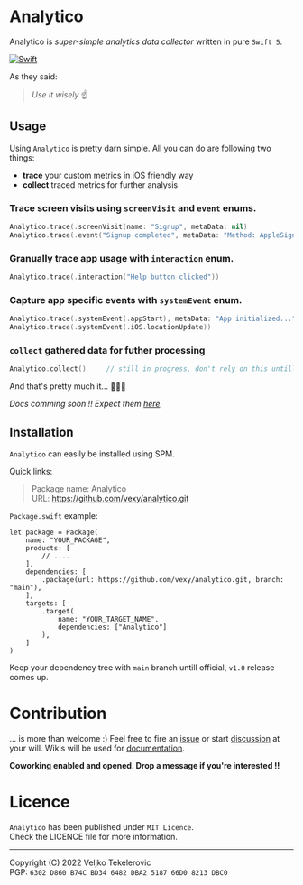 # Analytico
Analytico is _super-simple analytics data collector_ written in pure `Swift 5`.  

[![Swift](https://github.com/vexy/analytico/actions/workflows/swift-build.yml/badge.svg?branch=main)](https://github.com/vexy/analytico/actions/workflows/swift-build.yml)

As they said:  
> _Use it wisely_ ☝️

## Usage
Using `Analytico` is pretty darn simple. All you can do are following two things:
  - **trace** your custom metrics in iOS friendly way
  - **collect** traced metrics for further analysis

### Trace screen visits using `screenVisit` and `event` enums.
```Swift
Analytico.trace(.screenVisit(name: "Signup", metaData: nil)
Analytico.trace(.event("Signup completed", metaData: "Method: AppleSignin")
```

### Granually trace app usage with `interaction` enum.
```Swift
Analytico.trace(.interaction("Help button clicked"))
```

### Capture app specific events with `systemEvent` enum.
```Swift
Analytico.trace(.systemEvent(.appStart), metaData: "App initialized...")
Analytico.trace(.systemEvent(.iOS.locationUpdate))
```

### `collect` gathered data for futher processing
```Swift
Analytico.collect()     // still in progress, don't rely on this untill v1.0 !!
```

And that's pretty much it... 🤷🏻‍♂️

_Docs comming soon !! Expect them [here](https://github.com/vexy/analytico/wiki)._

## Installation
`Analytico` can easily be installed using SPM.  

Quick links:  
> Package name: Analytico  
> URL: https://github.com/vexy/analytico.git

`Package.swift` example:
```
let package = Package(
    name: "YOUR_PACKAGE",
    products: [
        // ....
    ],
    dependencies: [
        .package(url: https://github.com/vexy/analytico.git, branch: "main"),
    ],
    targets: [
        .target(
            name: "YOUR_TARGET_NAME",
            dependencies: ["Analytico"]
        ),
    ]
)
```

Keep your dependency tree with `main` branch untill official, `v1.0` release comes up.

# Contribution
... is more than welcome :)
Feel free to fire an [issue](https://github.com/vexy/analytico/issues) or start [discussion](https://github.com/vexy/analytico/discussions) at your will.
Wikis will be used for [documentation](https://github.com/vexy/analytico/wiki).

**Coworking enabled and opened. Drop a message if you're interested !!**

# Licence
`Analytico` has been published under `MIT Licence`.  
Check the LICENCE file for more information.

---  
Copyright (C) 2022 Veljko Tekelerovic  
PGP: `6302 D860 B74C BD34 6482 DBA2 5187 66D0 8213 DBC0`
